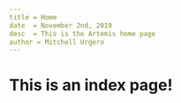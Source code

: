 ```yaml
---
title = Home
date  = November 2nd, 2019
desc  = This is the Artemis home page
author = Mitchell Urgero
---
```


# This is an index page!